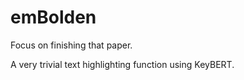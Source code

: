 # emBolden
Focus on finishing that paper.

A very trivial text highlighting function using KeyBERT. 
